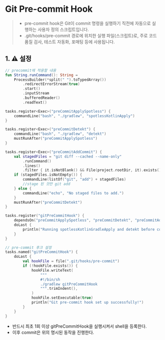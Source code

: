 # Git Pre-commit Hook

> - pre-commit hook은 Git이 commit 명령을 실행하기 직전에 자동으로 실행하는 사용자 정의 스크립트입니다.
> - .git/hooks/pre-commit 경로에 위치한 실행 파일(스크립트)로, 주로 코드 품질 검사, 테스트 자동화, 포매팅 등에 사용됩니다.

## 1. ⚠️ 설정 

```kotlin
// precommit에 적용할 내용 
fun String.runCommand(): String =
    ProcessBuilder(*split(" ").toTypedArray())
        .redirectErrorStream(true)
        .start()
        .inputStream
        .bufferedReader()
        .readText()

tasks.register<Exec>("preCommitApplySpotless") {
    commandLine("bash", "./gradlew", "spotlessKotlinApply")
}

tasks.register<Exec>("preCommitDetekt") {
    commandLine("bash", "./gradlew", "detekt")
    mustRunAfter("preCommitApplySpotless")
}

tasks.register<Exec>("preCommitAddCommit") {
    val stagedFiles = "git diff --cached --name-only"
        .runCommand()
        .lines()
        .filter { it.isNotBlank() && File(project.rootDir, it).exists() }
    if (stagedFiles.isNotEmpty()) {
        commandLine(listOf("git", "add") + stagedFiles)
        //stage 된 것만 git add
    } else {
        commandLine("echo", "No staged files to add.")
    }
    mustRunAfter("preCommitDetekt")
}

tasks.register("gitPreCommitHook") {
    dependsOn("preCommitApplySpotless", "preCommitDetekt", "preCommitAddCommit")
    doLast {
        println("Running spotlessKotlinGradleApply and detekt before commit...")
    }
}

// pre-commit 후크 설정
tasks.named("gitPreCommitHook") {
    doLast {
        val hookFile = file(".git/hooks/pre-commit")
        if (!hookFile.exists()) {
            hookFile.writeText(
                """
                #!/bin/sh
                ./gradlew gitPreCommitHook
                """.trimIndent(),
            )
            hookFile.setExecutable(true)
            println("Git pre-commit hook set up successfully!")
        }
    }
}
```

- 반드시 최초 1회 이상 gitPreCommitHook을 실행시켜서 shell을 등록한다.
- 이후 commit은 위의 명시된 동작을 진행한다.